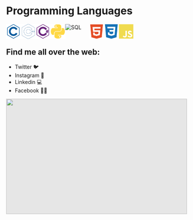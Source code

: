 <h1>Programming Languages</h1>
	<img align="left" width="40" src="https://raw.githubusercontent.com/devicons/devicon/master/icons/c/c-line.svg" alt="C">
	<img align="left" width="40" src="https://raw.githubusercontent.com/devicons/devicon/master/icons/cplusplus/cplusplus-line.svg" alt="C++">
	<img align="left" width="40" src="https://raw.githubusercontent.com/devicons/devicon/master/icons/csharp/csharp-line.svg" alt="C#">
	<img align="left" width="40" src="https://raw.githubusercontent.com/devicons/devicon/master/icons/python/python-plain.svg" alt="python">
	<img align="left" width="65" src="https://upload.wikimedia.org/wikipedia/commons/8/87/Sql_data_base_with_logo.png" alt="SQL">
	<img align="left" width="40" src="https://raw.githubusercontent.com/devicons/devicon/master/icons/html5/html5-plain.svg" alt="html5"> 
	<img align="left" width="40" src="https://raw.githubusercontent.com/devicons/devicon/master/icons/css3/css3-plain.svg" alt="css3"> 
	<img align="left" width="40" src="https://raw.githubusercontent.com/devicons/devicon/master/icons/javascript/javascript-plain.svg" alt="javascript"> 
	<section align="left">
	<br> <br> <!--never....-->
		<h2>Find me all over the web:</h2>
		<ul>
        	<li><a href="https://twitter.com/Francis88167794"style="text-decoration: none;" target="_blank" rel="external">Twitter</a> 🐦</li>
        	<li><a href="https://www.instagram.com/francisco_cerqueira99" style="text-decoration: none;" target="_blank" rel="external">Instagram</a> 📸</li>
        	<li><a href="https://www.linkedin.com/in/francisco-cerqueira-b6a67523a/" style="text-decoration: none;" target="_blank" rel="external">Linkedin</a> 💻			</li>
        	<li><a href="https://www.facebook.com/francisco.cerqueira.775/" style="text-decoration: none;" target="_blank " rel="external">Facebook</a> 👦🏻</li>
		</ul>
	</section>
	<img align="left" style="display: block;-webkit-user-select: none;margin: auto;cursor: zoom-in;background-color: hsl(0, 0%, 90%);" 					src="https://miro.medium.com/max/640/1*X3I7dXxUWMqDMiuOcFYl2Q.gif" width="490" height="312">
	
	
	

